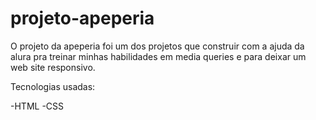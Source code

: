 # projeto-apeperia

O projeto da apeperia foi um dos projetos que construir com a ajuda da alura pra treinar minhas habilidades
em media queries e para deixar um web site responsivo.

Tecnologias usadas:

-HTML
-CSS




